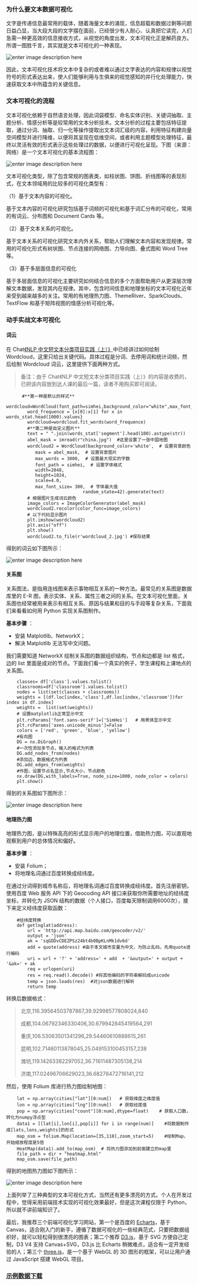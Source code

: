 ### 为什么要文本数据可视化

文字是传递信息最常用的载体，随着海量文本的涌现，信息超载和数据过剩等问题日益凸显，当大段大段的文字摆在面前，已经很少有人耐心、认真把它读完，人们急需一种更高效的信息接收方式，从视觉的角度出发，文本可视化正是解药良方。所谓一图胜千言，其实就是文本可视化的一种表现。

![enter image description
here](http://images.gitbook.cn/8388b2b0-6280-11e8-b7c9-aba3c5c7330f)

因此，文本可视化技术将文本中复杂的或者难以通过文字表达的内容和规律以视觉符号的形式表达出来，使人们能够利用与生俱来的视觉感知的并行化处理能力，快速获取文本中所蕴含的关键信息。

### 文本可视化的流程

文本可视化依赖于自然语言处理，因此词袋模型、命名实体识别、关键词抽取、主题分析、情感分析等是较常用的文本分析技术。文本分析的过程主要包括特征提取，通过分词、抽取、归一化等操作提取出文本词汇级的内容，利用特征构建向量空间模型并进行降维，以便将其呈现在低维空间，或者利用主题模型处理特征，最终以灵活有效的形式表示这些处理过的数据，以便进行可视化呈现。下图（来源：网络）是一个文本可视化的基本流程图：

![enter image description
here](http://images.gitbook.cn/5d192a50-6231-11e8-b82c-e1d608026a45)

文本可视化类型，除了包含常规的图表类，如柱状图、饼图、折线图等的表现形式，在文本领域用的比较多的可视化类型有：

（1）基于文本内容的可视化。

基于文本内容的可视化研究包括基于词频的可视化和基于词汇分布的可视化，常用的有词云、分布图和 Document Cards 等。

（2）基于文本关系的可视化。

基于文本关系的可视化研究文本内外关系，帮助人们理解文本内容和发现规律。常用的可视化形式有树状图、节点连接的网络图、力导向图、叠式图和 Word Tree
等。

（3）基于多层面信息的可视化

基于多层面信息的可视化主要研究如何结合信息的多个方面帮助用户从更深层次理解文本数据，发现其内在规律。其中，包含时间信息和地理坐标的文本可视化近年来受到越来越多的关注。常用的有地理热力图、ThemeRiver、SparkClouds、TextFlow
和基于矩阵视图的情感分析可视化等。

### 动手实战文本可视化

#### 词云

在 Chat[《NLP
中文短文本分类项目实践（上）》](http://gitbook.cn/gitchat/activity/5ae2c9475d06502947fb1d98)中已经讲过如何绘制
Wordcloud，这里只给出关键代码。具体过程是分词、去停用词和统计词频，然后绘制 Wordcloud 词云，这里提供下面两种方式。

> 备注：由于 Chat《NLP 中文短文本分类项目实践（上）》的内容是收费的，已把该内容放到达人课的最后一篇，读者不用购买即可阅读。
    
    
          #**第一种是默认的样式**
            wordcloud=WordCloud(font_path=simhei,background_color="white",max_font_size=80)
            word_frequence = {x[0]:x[1] for x in words_stat.head(1000).values}
            wordcloud=wordcloud.fit_words(word_frequence)
            #**第二种是自定义图片**
            text = " ".join(words_stat['segment'].head(100).astype(str))
            abel_mask = imread(r"china.jpg")  #这里设置了一张中国地图
            wordcloud2 = WordCloud(background_color='white',  # 设置背景颜色 
               mask = abel_mask,  # 设置背景图片
               max_words = 3000,  # 设置最大现实的字数
               font_path = simhei,  # 设置字体格式
               width=2048,
               height=1024,
               scale=4.0,
               max_font_size= 300,  # 字体最大值
                                 random_state=42).generate(text)
            # 根据图片生成词云颜色
            image_colors = ImageColorGenerator(abel_mask)
            wordcloud2.recolor(color_func=image_colors)
            # 以下代码显示图片
            plt.imshow(wordcloud2)
            plt.axis("off")
            plt.show()
            wordcloud2.to_file(r'wordcloud_2.jpg') #保存结果
    

得到的词云如下图所示：

![enter image description
here](http://images.gitbook.cn/25a32c00-624b-11e8-b82c-e1d608026a45)

#### 关系图

关系图法，是指用连线图来表示事物相互关系的一种方法。最常见的关系图是数据库里的 E-R
图，表示实体、关系、属性三者之间的关系。在文本可视化里面，关系图也经常被用来表示有相互关系、原因与结果和目的与手段等复杂关系，下面我们来看看如何用
Python 实现关系图制作。

**基本步骤** ：

  * 安装 Matplotlib、NetworkX；
  * 解决 Matplotlib 无法写中文问题。

我们需要知道 NetworkX 绘制关系图的数据组织结构，节点和边都是 list 格式，边的 list
里面是成对的节点。下面我们看一个真实的例子，学生课程和上课地点的关系图。

    
    
        classes= df['class'].values.tolist()
        classrooms=df['classroom'].values.tolist()
        nodes = list(set(classes + classrooms))
        weights = [(df.loc[index,'class'],df.loc[index,'classroom'])for index in df.index]   
        weights =  list(set(weights))
        # 设置matplotlib正常显示中文
        plt.rcParams['font.sans-serif']=['SimHei']   # 用黑体显示中文
        plt.rcParams['axes.unicode_minus']=False 
        colors = ['red', 'green', 'blue', 'yellow']
        #有向图
        DG = nx.DiGraph()
        #一次性添加多节点，输入的格式为列表
        DG.add_nodes_from(nodes)
        #添加边，数据格式为列表
        DG.add_edges_from(weights)
        #作图，设置节点名显示,节点大小，节点颜色
        nx.draw(DG,with_labels=True, node_size=1000, node_color = colors)
        plt.show() 
    

得到的关系图如下图所示：

![enter image description
here](http://images.gitbook.cn/0af7aa00-6257-11e8-b7c9-aba3c5c7330f)

#### 地理热力图

地理热力图，是以特殊高亮的形式显示用户的地理位置，借助热力图，可以直观地观察到用户的总体情况和偏好。

**基本步骤** ：

  * 安装 Folium；
  * 将地理名词通过百度转换成经纬度。

在通过分词得到城市名称后，将地理名词通过百度转换成经纬度。首先注册密钥，使用百度 Web 服务 API 下的 Geocoding API
接口来获取你所需要地址的经纬度坐标，并转化为 JSON 结构的数据（个人接口，百度每天限制调用6000次），接下来定义经纬度获取函数：

    
    
        #经纬度转换
        def getlnglat(address):
            url = 'http://api.map.baidu.com/geocoder/v2/'
            output = 'json'
            ak = 'sqGDDvCDEZPSz24bt4b0BpKLnMk1dv6d'
            add = quote(address) #由于本文城市变量为中文，为防止乱码，先用quote进行编码
            uri = url + '?' + 'address=' + add  + '&output=' + output + '&ak=' + ak
            req = urlopen(uri)
            res = req.read().decode() #将其他编码的字符串解码成unicode
            temp = json.loads(res)  #对json数据进行解析
            return temp
    

转换后数据格式：

> 北京,116.39564503787867,39.92998577808024,840
>
> 成都,104.06792346330406,30.679942845419564,291
>
> 重庆,106.53063501341296,29.54460610888615,261
>
> 昆明,102.71460113878045,25.049153100453157,238
>
> 潍坊,119.14263382297052,36.71611487305138,214
>
> 济南,117.02496706629023,36.68278472716141,212

然后，使用 Folium 库进行热力图绘制地图：

    
    
        lat = np.array(cities["lat"][0:num])   # 获取维度之维度值
        lon = np.array(cities["lng"][0:num])   # 获取经度值
        pop = np.array(cities["count"][0:num],dtype=float)    # 获取人口数，转化为numpy浮点型
        data1 = [[lat[i],lon[i],pop[i]] for i in range(num)]    #将数据制作成[lats,lons,weights]的形式
        map_osm = folium.Map(location=[35,110],zoom_start=5)    #绘制Map，开始缩放程度是5倍
        HeatMap(data1).add_to(map_osm)  # 将热力图添加到前面建立的map里
        file_path = dir + "heatmap.html"
        map_osm.save(file_path)
    

得到的地图热力图如下图所示：

![enter image description
here](http://images.gitbook.cn/3e258970-6260-11e8-95e8-074055ff8c6f)

上面列举了三种典型的文本可视化方式，当然还有更多漂亮的方式。个人在开发过程中，觉得采用前端技术实现的可视化效果最好，但是这次课程仅限于
Python，所以就不讲前端知识了。

最后，我推荐三个前端可视化学习网站，第一个是百度的
[Echarts](http://echarts.baidu.com/echarts2/doc/example.html)，基于
Canvas，适合刚入门的新手，遵循了数据可视化的一些经典范式，只要把数据组织好，就可以轻松得到很漂亮的图表；第二个推荐
[D3.js](https://github.com/d3/d3/wiki/Gallery)，基于 SVG 方便自己定制，D3 V4 支持
Canvas+SVG，D3.js 比 Echarts 稍微难点，适合有一定开发经验的人；第三个
[three.js](https://threejs.org/)，是一个基于 WebGL 的 3D 图形的框架，可以让用户通过 JavaScript 搭建
WebGL 项目。

### [示例数据下载](https://github.com/sujeek/chinese_nlp)


